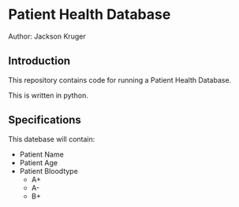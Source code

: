 # Patient Health Database

Author: Jackson Kruger

## Introduction
This repository contains code for running a Patient Health Database.

This is written in python.

## Specifications
This datebase will contain:
* Patient Name
* Patient Age
* Patient Bloodtype
	- A+
	- A-
	- B+
	